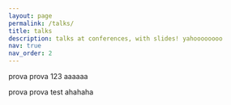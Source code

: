 ```yaml
---
layout: page
permalink: /talks/
title: talks
description: talks at conferences, with slides! yahoooooooo
nav: true
nav_order: 2
---
```


prova prova 123 aaaaaa

prova prova test ahahaha

